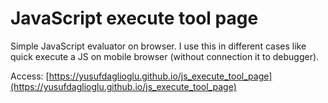 # JavaScript execute tool page

Simple JavaScript evaluator on browser. I use this in different cases like quick execute a JS on mobile browser (without connection it to debugger).

Access: [https://yusufdaglioglu.github.io/js_execute_tool_page](https://yusufdaglioglu.github.io/js_execute_tool_page)
